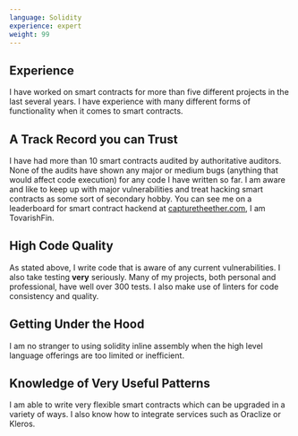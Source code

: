 ```yaml
---
language: Solidity
experience: expert
weight: 99
---
```


## Experience
I have worked on smart contracts for more than five different projects in the last several years. I have experience with many different forms of functionality when it comes to smart contracts. 

## A Track Record you can Trust
I have had more than 10 smart contracts audited by authoritative auditors. None of the audits have shown any major or medium bugs (anything that would affect code execution) for any code I have written so far. I am aware and like to keep up with major vulnerabilities and treat hacking smart contracts as some sort of secondary hobby. You can see me on a leaderboard for smart contract hackend at [capturetheether.com](https://capturetheether.com/leaderboard/), I am TovarishFin.

## High Code Quality
As stated above, I write code that is aware of any current vulnerabilities. I also take testing **very** seriously. Many of my projects, both personal and professional, have well over 300 tests. I also make use of linters for code consistency and quality.

## Getting Under the Hood
I am no stranger to using solidity inline assembly when the high level language offerings are too limited or inefficient. 

## Knowledge of Very Useful Patterns
I am able to write very flexible smart contracts which can be upgraded in a variety of ways. I also know how to integrate services such as Oraclize or Kleros.
